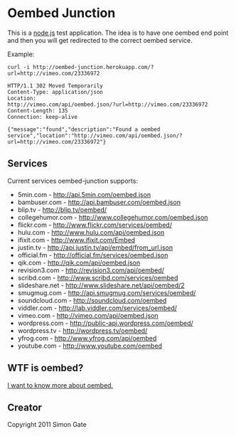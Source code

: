 # Oembed Junction

This is a [node.js](http://nodejs.org) test application. The idea is to have one oembed
end point and then you will get redirected to the correct oembed service.

Example:

```shell
curl -i http://oembed-junction.herokuapp.com/?url=http://vimeo.com/23336972

HTTP/1.1 302 Moved Temporarily
Content-Type: application/json
Location:
http://vimeo.com/api/oembed.json/?url=http://vimeo.com/23336972
Content-Length: 135
Connection: keep-alive

{"message":"found","description":"Found a oembed service","location":"http://vimeo.com/api/oembed.json/?url=http://vimeo.com/23336972"}
```

## Services

Current services oembed-junction supports:

* 5min.com - http://api.5min.com/oembed.json
* bambuser.com - http://api.bambuser.com/oembed.json
* blip.tv - http://blip.tv/oembed/
* collegehumor.com - http://www.collegehumor.com/oembed.json
* flickr.com - http://www.flickr.com/services/oembed/
* hulu.com - http://www.hulu.com/api/oembed.json
* ifixit.com - http://www.ifixit.com/Embed
* justin.tv - http://api.justin.tv/api/embed/from_url.json
* official.fm - http://official.fm/services/oembed.json
* qik.com - http://qik.com/api/oembed.json
* revision3.com - http://revision3.com/api/oembed/
* scribd.com - http://www.scribd.com/services/oembed
* slideshare.net - http://www.slideshare.net/api/oembed/2
* smugmug.com - http://api.smugmug.com/services/oembed/
* soundcloud.com - http://soundcloud.com/oembed
* viddler.com - http://lab.viddler.com/services/oembed/
* vimeo.com - http://vimeo.com/api/oembed.json
* wordpress.com - http://public-api.wordpress.com/oembed/
* wordpress.tv - http://wordpress.tv/oembed/
* yfrog.com - http://www.yfrog.com/api/oembed
* youtube.com - http://www.youtube.com/oembed


## WTF is oembed?

[I want to know more about oembed.](http://oembed.com)

## Creator

Copyright 2011 Simon Gate

